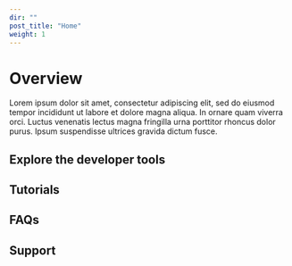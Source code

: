 ```yaml
---
dir: ""
post_title: "Home"
weight: 1
---
```


# Overview

Lorem ipsum dolor sit amet, consectetur adipiscing elit, sed do eiusmod tempor incididunt ut labore et dolore magna aliqua. In ornare quam viverra orci. Luctus venenatis lectus magna fringilla urna porttitor rhoncus dolor purus. Ipsum suspendisse ultrices gravida dictum fusce. 

## Explore the developer tools
<ApiSummary />

## Tutorials
<TutorialsSummary />

## FAQs
<FaqSummary />

## Support
<SupportSummary />
